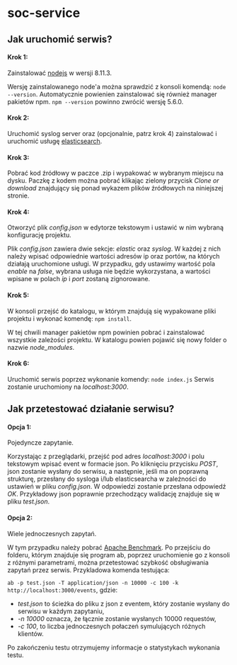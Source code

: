 # soc-service

## Jak uruchomić serwis?

#### Krok 1:
Zainstalować [nodejs](https://nodejs.org/en/) w wersji 8.11.3.

Wersję zainstalowanego node'a można sprawdzić z konsoli komendą:
```node --version```.
Automatycznie powienien zainstalować się również manager pakietów npm. ```npm --version``` powinno zwrócić wersję 5.6.0.


#### Krok 2:
Uruchomić syslog server oraz (opcjonalnie, patrz krok 4) zainstalować i uruchomić usługę [elasticsearch](https://www.elastic.co/downloads/elasticsearch).



#### Krok 3:
Pobrać kod źródłowy w paczce .zip i wypakować w wybranym miejscu na dysku. Paczkę z kodem można pobrać klikając zielony przycisk *Clone or download* znajdujący się ponad wykazem plików źródłowych na niniejszej stronie.



#### Krok 4:
Otworzyć plik *config.json* w edytorze tekstowym i ustawić w nim wybraną konfigurację projektu. 

Plik *config.json* zawiera dwie sekcje: *elastic* oraz *syslog*. W każdej z nich należy wpisać odpowiednie wartości adresów ip oraz portów, na których działają uruchomione usługi. W przypadku, gdy ustawimy wartość pola *enable* na *false*, wybrana usługa nie będzie wykorzystana, a wartości wpisane w polach *ip* i *port* zostaną zignorowane.



#### Krok 5:
W konsoli przejść do katalogu, w którym znajdują się wypakowane pliki projektu i wykonać komendę:
```npm install```.

W tej chwili manager pakietów npm powinien pobrać i zainstalować wszystkie zależości projektu. W katalogu powien pojawić się nowy folder o nazwie *node_modules*.



#### Krok 6:
Uruchomić serwis poprzez wykonanie komendy:
```node index.js```
Serwis zostanie uruchomiony na *localhost:3000*.



## Jak przetestować działanie serwisu?

#### Opcja 1:
Pojedyncze zapytanie.


Korzystając z przeglądarki, przejść pod adres *localhost:3000* i polu tekstowym wpisać event w formacie json. Po kliknięciu przycisku *POST*, json zostanie wysłany do serwisu, a następnie, jeśli ma on poprawną strukturę, przesłany do sysloga i/lub elasticsearcha w zależności do ustawień w pliku *config.json*. W odpowiedzi zostanie przesłana odpowiedź *OK*. Przykładowy json poprawnie przechodzący walidację znajduje się w pliku *test.json*.



#### Opcja 2:
Wiele jednoczesnych zapytań.


W tym przypadku należy pobrać [Apache Benchmark](http://httpd.apache.org/docs/current/programs/ab.html). Po przejściu do folderu, którym znajduje się program ab, poprzez uruchomienie go z konsoli z różnymi parametrami, można przetestować szybkość obsługiwania zapytań przez serwis. Przykladowa komenda testująca:


```ab -p test.json -T application/json -n 10000 -c 100 -k http://localhost:3000/events```, gdzie: 
- *test.json* to ścieżka do pliku z json z eventem, który zostanie wysłany do serwisu w każdym zapytaniu,
- *-n 10000* oznacza, że łącznie zostanie wysłanych 10000 requestów,
- *-c 100*, to liczba jednoczesnych połaczeń symulujących różnych klientów.

Po zakończeniu testu otrzymujemy informacje o statystykach wykonania testu.

